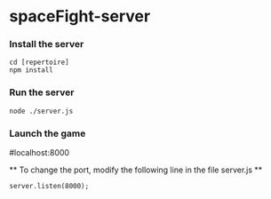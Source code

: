 # spaceFight-server

### Install the server

```
cd [repertoire]
npm install
```

### Run the server

```
node ./server.js
```

### Launch the game

#localhost:8000

** To change the port, modify the following line in the file server.js **

```
server.listen(8000);
```

